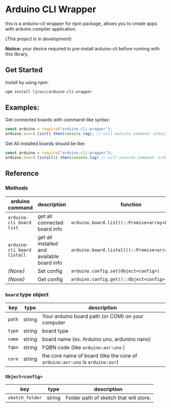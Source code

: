 # Arduino CLI Wrapper
this is a arduino-cli wrapper for npm package, allows you to create apps with arduino compiler application.

(*This project is in development*)

**Notice:** your device required to pre-install arduino-cli before running with this library.

## Get Started
Install by using npm:
```bash
npm install ljcucc/arduino-cli-wrapper
```

## Examples:
Get connected boards with command-like syntax:
```js
const arduino = require("arduino-cli-wrapper");
arduino.board.list().then(console.log); // will execute command: arduino-cli board list
```

Get All installed boards should be like:
```js
const arduino = require("arduino-cli-wrapper");
arduino.board.listall().then(console.log) // will execute command: arduino-cli board listall
```
## Reference
### Methods
| arduino command | description  | function |
|---|---|---|
| `arduino-cli board list` | get all connected board info | `arduino.board.list()::Promise<array<board>>` |
| `arduino-cli board listall` | get all installed and available board info | `arduino.board.listall()::Promise<array<board>>` |
| *(None)*  | Set config | `arduino.config.set(Object<config>)` |
| *(None)* | Get config | `arduino.config.get()::Object<config>` |

### `board` type object
| key | type | description |
|---|---|---|
| `path` | string | Your arduino board path (or COM) on your computer |
| `type` | string | board type |
| `name` | string | board name (ex. Arduino uno, ardunino nano) |
| `fqbn` | string | FQBN code (like `arduino:avr:uno` )|
| `core` | string | the core name of board (like the core of `arduino:avr:uno` is `arduino:avr`) |

### `Object<config>`
| key | type | description |
| --- | ----- | ------------|
| `sketch_folder` | string | Folder path of sketch that will store. |

